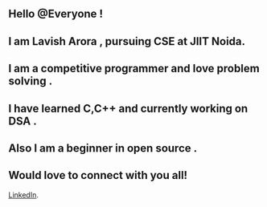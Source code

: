 ## Hello  @Everyone !
## I am Lavish Arora , pursuing CSE at JIIT Noida.
## I am a competitive programmer and love problem solving .
## I have learned C,C++ and currently working on DSA .
## Also I am a beginner in open source .
## Would love to connect with you all!
[LinkedIn](https://www.linkedin.com/in/lavish-arora-30/).
